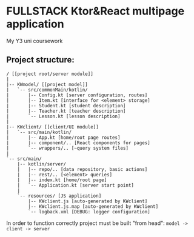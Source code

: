 # FULLSTACK Ktor&React multipage application
My Y3 uni coursework

## Project structure:
```
/ [[project root/server module]]
|
|-- KWmodel/ [[project model]]
|   `-- src/commonMain/kotlin/
|       |-- Config.kt [server configuration, routes]
|       |-- Item.kt [interface for <element> storage]
|       |-- Student.kt [student description]
|       |-- Teacher.kt [teacher description]
|       `-- Lesson.kt [lesson description]
|
|-- KWclient/ [[client/UI module]]
|   `-- src/main/kotlin/
|       |-- App.kt [home/root page routes]
|       |-- component/.. [React components for pages]
|       `-- wrappers/.. [~query system files]
|
`-- src/main/ 
    |-- kotlin/server/
    |   |-- repo/.. [data repository, basic actions]
    |   |-- rest/.. [<element> queries]
    |   |-- index.kt [home/root page]
    |   `-- Application.kt [server start point]
    |
    `-- resources/ [JS application]
        |-- KWclient.js [auto-generated by KWclient]
        |-- KWclient.js.map [auto-generated by KWclient]
        `-- logback.xml [DEBUG: logger configuration]
```


In order to function correctly project must be built "from head":
```model -> client -> server```
